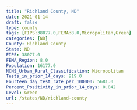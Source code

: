 ```yaml
---
title: "Richland County, ND"
date: 2021-01-14
draft: false
type: county
tags: [FIPS:38077.0,FEMA:8.0,Micropolitan,Green]
categories: [ND]
County: Richland County
State: ND
FIPS: 38077.0
FEMA_Region: 8.0
Population: 16177.0
NCHS_Urban_Rural_Classification: Micropolitan
Tests_in_prior_14_days: 919.0
Fourteen_day_test_rate_per_100000: 5681.0
Percent_Positivity_in_prior_14_days: 0.042
Level: Green
url: /states/ND/richland-county
---
```



